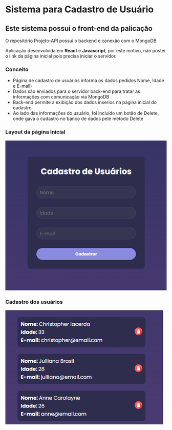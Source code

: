 # Sistema para Cadastro de Usuário #
## Este sistema possui o front-end da palicação ##
O repositório Projeto-API possui o backend e conexão com o MongoDB


Aplicação desenvolvida em **React** e **Javascript**, por este motivo, não postei o link da página inicial pois precisa iniciar o servidor.

### Conceito ###
* Página de cadastro de usuários informa os dados pedidos Nome, Idade e E-mail)
* Dados são enviados para o servidor back-end para tratar as informações com comunicação via MongoDB
* Back-end permite a exibição dos dados inserios na página inicial do cadastro
* Ao lado das informações do usuário, foi incluído um botão de Delete, onde gava o cadastro no banco de dados pele método Delete

### Layout da página Inicial ###

![](/my-cadastro-usuarios-app/inicial-cadastro.png)

### Cadastro dos usuários ###
![](/my-cadastro-usuarios-app/dados-cadastro.png)

